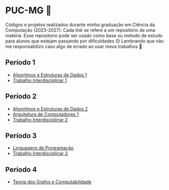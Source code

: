 # PUC-MG :office:

Códigos e projetos realizados durante minha graduação em Ciência da Computação (2023-2027). Cada link se refere a um repositório de uma matéria. 
Esse repositorio pode ser usado como base ou metodo de estudo para alunos que estejam passando por dificuldades :blush:
Lembrando que não me responsabilizo caso algo de errado ao usar meus trabalhos 🎉

## Período 1

* [Algoritmos e Estruturas de Dados 1]((https://github.com/militaovitor01/AEDS1))
* [Trabalho Interdisciplinar 1](https://github.com/ICEI-PUC-Minas-PMGCC-TI/ti-1-pmg-cc-m-20231-tiaw-moda-e-estilo)
  
## Período 2

* [Algoritmos e Estruturas de Dados 2]((https://github.com/militaovitor01/AEDS2))
* [Arquitetura de Computadores 1](https://github.com/militaovitor01/AC1)
* [Trabalho Interdisciplinar 2](https://github.com/ICEI-PUC-Minas-CC-TI/plmg-cc-2023-2-ti2-g27-tunerater)

## Período 3
* [Linguagens de Programação]()
* [Trabalho Interdisciplinar 3]()

## Período 4
* [Teoria dos Grafos e Computabilidade](https://github.com/militaovitor01/TGrafos)
